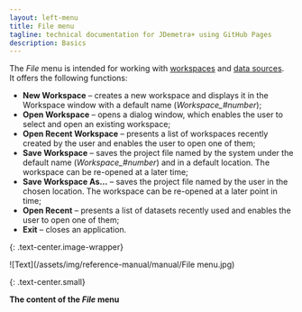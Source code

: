 ```yaml
---
layout: left-menu
title: File menu
tagline: technical documentation for JDemetra+ using GitHub Pages
description: Basics
---
```


 The *File* menu is intended for working with [workspaces](workspace.html) and [data sources](data-providers.html).  
It offers the following functions:  
* **New Workspace** – creates a new workspace and displays it in the Workspace window with a default name (*Workspace_#number*); 
* **Open Workspace** – opens a dialog window, which enables the user to select and open an existing workspace; 
* **Open Recent Workspace** – presents a list of workspaces recently created by the user and enables the user to open one of them; 
* **Save Workspace** – saves the project file named by the system under the default name (*Workspace_#number*) and in a default location. The workspace can be re-opened at 
a later time; 
* **Save Workspace As…** – saves the project file named by the user in the chosen location. The workspace can be re-opened at a later point in time; 
* **Open Recent** – presents a list of datasets recently used and enables the user to open one of them; 
* **Exit** – closes an application.

{: .text-center.image-wrapper}

![Text](/assets/img/reference-manual/manual/File menu.jpg)

{: .text-center.small}

**The content of the *File* menu**

